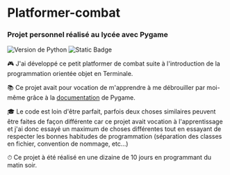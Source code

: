 # Platformer-combat
### Projet personnel réalisé au lycée avec Pygame
![Version de Python](https://img.shields.io/badge/python-3.10.1-blue) ![Static Badge](https://img.shields.io/badge/pygame-27DA1B)

🎮 J'ai développé ce petit platformer de combat suite à l'introduction de la programmation orientée objet en Terminale.

📚 Ce projet avait pour vocation de m'apprendre à me débrouiller par moi-même grâce à la [documentation](https://www.pygame.org/docs/) de Pygame. 

🎓 Le code est loin d'être parfait, parfois deux choses similaires peuvent être faites de façon différente car ce projet avait vocation à l'apprentissage et j'ai donc essayé un maximum de choses différentes tout en essayant de respecter les bonnes habitudes de programmation (séparation des classes en fichier, convention de nommage, etc...)

⏱ Ce projet à été réalisé en une dizaine de 10 jours en programmant du matin soir.

